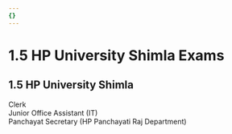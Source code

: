 ```yaml
---
{}
---
```

   
# 1.5 HP University Shimla Exams   
## 1.5 HP University Shimla   
Clerk   
Junior Office Assistant (IT)   
Panchayat Secretary (HP Panchayati Raj Department)